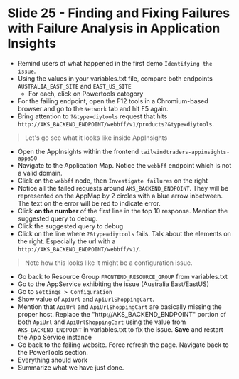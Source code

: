 # Slide 25 - Finding and Fixing Failures with Failure Analysis in Application Insights

* Remind users of what happened in the first demo `Identifying the issue`.
* Using the values in your variables.txt file, compare both endpoints `AUSTRALIA_EAST_SITE` and `EAST_US_SITE` 
  - For each, click on Powertools category
* For the failing endpoint, open the F12 tools in a Chromium-based browser and go to the `Network` tab and hit F5 again.
* Bring attention to `?&type=diytools` request that hits `http://AKS_BACKEND_ENDPOINT/webbff/v1/products?&type=diytools`. 

> Let's go see what it looks like inside AppInsights

* Open the AppInsights within the frontend `tailwindtraders-appinsights-apps50`
* Navigate to the Application Map. Notice the `webbff` endpoint which is not a valid domain.
* Click on the `webbff` node, then `Investigate failures` on the right
* Notice all the failed requests around `AKS_BACKEND_ENDPOINT`. They will be represented on the AppMap by 2 circles with a blue arrow inbetween. The text on the error will be red to indicate error.
* Click **on the number** of the first line in the top 10 response. Mention the suggested query to debug.
* Click the suggested query to debug
* Click on the line where `?&type=diytools` fails. Talk about the elements on the right. Especially the url with a  `http://AKS_BACKEND_ENDPOINT/webbff/v1/`. 

> Note how this looks like it might be a configuration issue.

* Go back to Resource Group `FRONTEND_RESOURCE_GROUP` from variables.txt
* Go to the AppService exhibiting the issue (Australia East/EastUS)
* Go to `Settings > Configuration`
* Show value of `ApiUrl` and `ApiUrlShoppingCart`.
* Mention that `ApiUrl` and `ApiUrlShoppingCart` are basically missing the proper host.  Replace the "http://AKS_BACKEND_ENDPOINT" portion of both `ApiUrl` and `ApiUrlShoppingCart` using the value from `AKS_BACKEND_ENDPOINT` in variables.txt to fix the issue. **Save** and restart the App Service instance
* Go back to the failing website. Force refresh the page. Navigate back to the PowerTools section. 
* Everything should work
* Summarize what we have just done.
